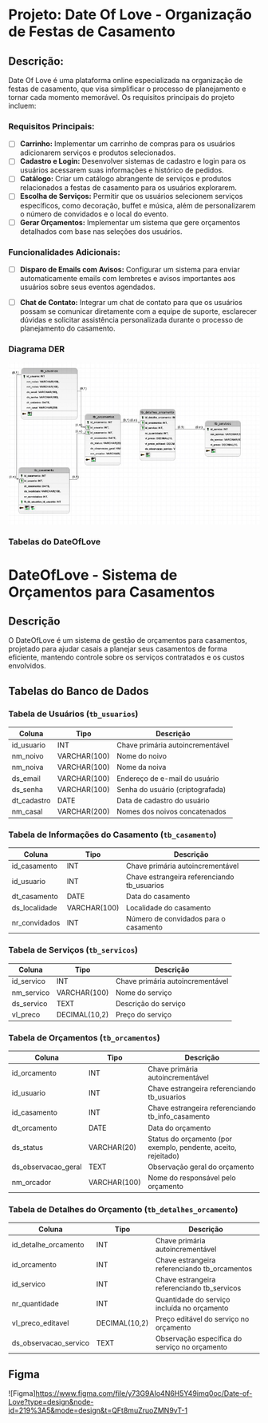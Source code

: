# Projeto: Date Of Love - Organização de Festas de Casamento

## Descrição:

Date Of Love é uma plataforma online especializada na organização de festas de casamento, que visa simplificar o processo de planejamento e tornar cada momento memorável. Os requisitos principais do projeto incluem:

### Requisitos Principais:

- [ ] **Carrinho:** Implementar um carrinho de compras para os usuários adicionarem serviços e produtos selecionados.
- [ ] **Cadastro e Login:** Desenvolver sistemas de cadastro e login para os usuários acessarem suas informações e histórico de pedidos.
- [ ] **Catálogo:** Criar um catálogo abrangente de serviços e produtos relacionados a festas de casamento para os usuários explorarem.
- [ ] **Escolha de Serviços:** Permitir que os usuários selecionem serviços específicos, como decoração, buffet e música, além de personalizarem o número de convidados e o local do evento.
- [ ] **Gerar Orçamentos:** Implementar um sistema que gere orçamentos detalhados com base nas seleções dos usuários.

### Funcionalidades Adicionais:

- [ ] **Disparo de Emails com Avisos:** Configurar um sistema para enviar automaticamente emails com lembretes e avisos importantes aos usuários sobre seus eventos agendados.
- [ ] **Chat de Contato:** Integrar um chat de contato para que os usuários possam se comunicar diretamente com a equipe de suporte, esclarecer dúvidas e solicitar assistência personalizada durante o processo de planejamento do casamento.


### Diagrama DER

![Diagrama DER](der2.jpg)

### Tabelas do DateOfLove

# DateOfLove - Sistema de Orçamentos para Casamentos

## Descrição

O DateOfLove é um sistema de gestão de orçamentos para casamentos, projetado para ajudar casais a planejar seus casamentos de forma eficiente, mantendo controle sobre os serviços contratados e os custos envolvidos.

## Tabelas do Banco de Dados

### Tabela de Usuários (`tb_usuarios`)

| Coluna         | Tipo         | Descrição                                     |
|----------------|--------------|-----------------------------------------------|
| id_usuario     | INT          | Chave primária autoincrementável              |
| nm_noivo       | VARCHAR(100) | Nome do noivo                                 |
| nm_noiva       | VARCHAR(100) | Nome da noiva                                 |
| ds_email       | VARCHAR(100) | Endereço de e-mail do usuário                 |
| ds_senha       | VARCHAR(100) | Senha do usuário (criptografada)              |
| dt_cadastro    | DATE         | Data de cadastro do usuário                   |
| nm_casal       | VARCHAR(200) | Nomes dos noivos concatenados                  |

### Tabela de Informações do Casamento (`tb_casamento`)

| Coluna          | Tipo         | Descrição                                      |
|-----------------|--------------|------------------------------------------------|
| id_casamento    | INT          | Chave primária autoincrementável               |
| id_usuario      | INT          | Chave estrangeira referenciando tb_usuarios    |
| dt_casamento    | DATE         | Data do casamento                              |
| ds_localidade   | VARCHAR(100) | Localidade do casamento                        |
| nr_convidados   | INT          | Número de convidados para o casamento          |

### Tabela de Serviços (`tb_servicos`)

| Coluna        | Tipo         | Descrição                                      |
|---------------|--------------|------------------------------------------------|
| id_servico    | INT          | Chave primária autoincrementável               |
| nm_servico    | VARCHAR(100) | Nome do serviço                                |
| ds_servico    | TEXT         | Descrição do serviço                           |
| vl_preco      | DECIMAL(10,2)| Preço do serviço                               |

### Tabela de Orçamentos (`tb_orcamentos`)

| Coluna         | Tipo         | Descrição                                         |
|----------------|--------------|---------------------------------------------------|
| id_orcamento   | INT          | Chave primária autoincrementável                  |
| id_usuario     | INT          | Chave estrangeira referenciando tb_usuarios       |
| id_casamento   | INT          | Chave estrangeira referenciando tb_info_casamento |
| dt_orcamento   | DATE         | Data do orçamento                                 |
| ds_status      | VARCHAR(20)  | Status do orçamento (por exemplo, pendente, aceito, rejeitado) |
| ds_observacao_geral | TEXT   | Observação geral do orçamento                     |
| nm_orcador     | VARCHAR(100) | Nome do responsável pelo orçamento               |

### Tabela de Detalhes do Orçamento (`tb_detalhes_orcamento`)

| Coluna               | Tipo         | Descrição                                       |
|----------------------|--------------|-------------------------------------------------|
| id_detalhe_orcamento| INT           | Chave primária autoincrementável                |
| id_orcamento         | INT          | Chave estrangeira referenciando tb_orcamentos    |
| id_servico           | INT          | Chave estrangeira referenciando tb_servicos      |
| nr_quantidade        | INT          | Quantidade do serviço incluída no orçamento     |
| vl_preco_editavel    | DECIMAL(10,2)| Preço editável do serviço no orçamento          |
| ds_observacao_servico| TEXT         | Observação específica do serviço no orçamento   |

## Figma

![Figma]<https://www.figma.com/file/y73G9AIo4N6H5Y49imq0oc/Date-of-Love?type=design&node-id=219%3A5&mode=design&t=QFt8muZruoZMN9vT-1>

